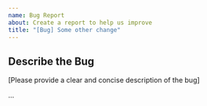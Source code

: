 ```yaml
---
name: Bug Report
about: Create a report to help us improve
title: "[Bug] Some other change"
---
```


## Describe the Bug
[Please provide a clear and concise description of the bug]

...